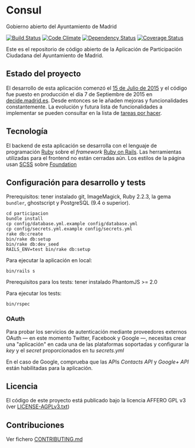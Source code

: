 # Consul

Gobierno abierto del Ayuntamiento de Madrid

[![Build Status](https://travis-ci.org/AyuntamientoMadrid/participacion.svg?branch=master)](https://travis-ci.org/AyuntamientoMadrid/participacion)
[![Code Climate](https://codeclimate.com/github/consul/consul/badges/gpa.svg)](https://codeclimate.com/github/AyuntamientoMadrid/participacion)
[![Dependency Status](https://gemnasium.com/consul/consul.svg)](https://gemnasium.com/AyuntamientoMadrid/participacion)
[![Coverage Status](https://coveralls.io/repos/consul/consul/badge.svg?branch=master&service=github)](https://coveralls.io/github/consul/consul?branch=master)

Este es el repositorio de código abierto de la Aplicación de Participación Ciudadana del Ayuntamiento de Madrid.

## Estado del proyecto

El desarrollo de esta aplicación comenzó el [15 de Julio de 2015](https://github.com/AyuntamientoMadrid/participacion/commit/8db36308379accd44b5de4f680a54c41a0cc6fc6) y el código fue puesto en producción el día 7 de Septiembre de 2015 en [decide.madrid.es](https://decide.madrid.es). Desde entonces se le añaden mejoras y funcionalidades constantemente. La evolución y futura lista de funcionalidades a implementar se pueden consultar en la lista de [tareas por hacer](https://github.com/AyuntamientoMadrid/participacion/issues).

## Tecnología

El backend de esta aplicación se desarrolla con el lenguaje de programación [Ruby](https://www.ruby-lang.org/) sobre el *framework* [Ruby on Rails](http://rubyonrails.org/).
Las herramientas utilizadas para el frontend no están cerradas aún. Los estilos de la página usan [SCSS](http://sass-lang.com/) sobre [Foundation](http://foundation.zurb.com/)

## Configuración para desarrollo y tests

Prerequisitos: tener instalado git, ImageMagick, Ruby 2.2.3, la gema `bundler`, ghostscript y PostgreSQL (9.4 o superior).

```
cd participacion
bundle install
cp config/database.yml.example config/database.yml
cp config/secrets.yml.example config/secrets.yml
rake db:create
bin/rake db:setup
bin/rake db:dev_seed
RAILS_ENV=test bin/rake db:setup
```

Para ejecutar la aplicación en local:
```
bin/rails s
```

Prerequisitos para los tests: tener instalado PhantomJS >= 2.0

Para ejecutar los tests:

```
bin/rspec
```

### OAuth

Para probar los servicios de autenticación mediante proveedores externos OAuth — en este momento Twitter, Facebook y Google —, necesitas crear una "aplicación" en cada una de las plataformas soportadas y configurar la *key* y el *secret* proporcionados en tu *secrets.yml*

En el caso de Google, comprueba que las APIs *Contacts API* y *Google+ API* están habilitadas para la aplicación.

## Licencia

El código de este proyecto está publicado bajo la licencia AFFERO GPL v3 (ver [LICENSE-AGPLv3.txt](LICENSE-AGPLv3.txt))

## Contribuciones

Ver fichero [CONTRIBUTING.md](CONTRIBUTING.md)
